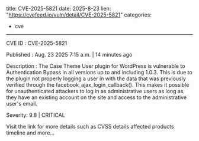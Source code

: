  
title: CVE-2025-5821
date: 2025-8-23
lien: "https://cvefeed.io/vuln/detail/CVE-2025-5821"
categories:
  - cve
---

CVE ID : CVE-2025-5821

Published :  Aug. 23
2025
7:15 a.m. | 14 minutes ago

Description : The Case Theme User plugin for WordPress is vulnerable to Authentication Bypass in all versions up to
and including
1.0.3. This is due to the plugin not properly logging a user in with the data that was previously verified through the facebook_ajax_login_callback(). This makes it possible for unauthenticated attackers to log in as administrative users
as long as they have an existing account on the site
and access to the administrative user's email.

Severity: 9.8 | CRITICAL

Visit the link for more details
such as CVSS details
affected products
timeline
and more...
